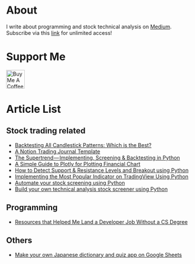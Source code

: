 # About
I write about programming and stock technical analysis on [Medium](https://yonghongtan.medium.com/).
<br>
Subscribe via this [link](https://yonghongtan.medium.com/membership) for unlimited access!

# Support Me

<a href="https://www.buymeacoffee.com/yonghongtan" target="_blank"><img src="https://cdn.buymeacoffee.com/buttons/default-orange.png" alt="Buy Me A Coffee" height="50" ></a>


# Article List

## Stock trading related
- [Backtesting All Candlestick Patterns: Which is the Best?](https://medium.com/the-investors-handbook/backtesting-all-candlestick-patterns-which-is-the-best-72a0ea8afcb4)
- [A Notion Trading Journal Template](https://medium.datadriveninvestor.com/a-notion-trading-journal-template-eb01706345f9)
- [The Supertrend — Implementing, Screening & Backtesting in Python](https://medium.datadriveninvestor.com/the-supertrend-implementing-screening-backtesting-in-python-70e8f88f383d)
- [A Simple Guide to Plotly for Plotting Financial Chart](https://python.plainenglish.io/a-simple-guide-to-plotly-for-plotting-financial-chart-54986c996682)
- [How to Detect Support & Resistance Levels and Breakout using Python](https://medium.datadriveninvestor.com/how-to-detect-support-resistance-levels-and-breakout-using-python-f8b5dac42f21)
- [Implementing the Most Popular Indicator on TradingView Using Python](https://medium.com/geekculture/implementing-the-most-popular-indicator-on-tradingview-using-python-239d579412ab)
- [Automate your stock screening using Python](https://levelup.gitconnected.com/automate-your-stock-screening-using-python-9107dda724c3)
- [Build your own technical analysis stock screener using Python](https://medium.com/analytics-vidhya/build-your-own-technical-analysis-stock-screener-using-python-5d1bb3d091f0)

## Programming
- [Resources that Helped Me Land a Developer Job Without a CS Degree](https://levelup.gitconnected.com/resources-that-helped-me-land-a-developer-job-without-a-cs-degree-d5c8a011fa90)

## Others
- [Make your own Japanese dictionary and quiz app on Google Sheets](https://yonghongtan.medium.com/make-your-simple-japanese-dictionary-and-quiz-app-on-google-sheets-ed5dd2e84342)


